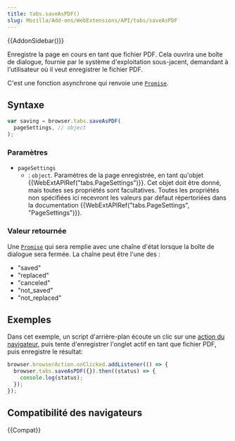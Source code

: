 ```yaml
---
title: tabs.saveAsPDF()
slug: Mozilla/Add-ons/WebExtensions/API/tabs/saveAsPDF
---
```


{{AddonSidebar()}}

Enregistre la page en cours en tant que fichier PDF. Cela ouvrira une boîte de dialogue, fournie par le système d'exploitation sous-jacent, demandant à l'utilisateur où il veut enregistrer le fichier PDF.

C'est une fonction asynchrone qui renvoie une [`Promise`](/fr/docs/Web/JavaScript/Reference/Objets_globaux/Promise).

## Syntaxe

```js
var saving = browser.tabs.saveAsPDF(
  pageSettings, // object
);
```

### Paramètres

- `pageSettings`
  - : `object`. Paramètres de la page enregistrée, en tant qu'objet {{WebExtAPIRef("tabs.PageSettings")}}. Cet objet doit être donné, mais toutes ses propriétés sont facultatives. Toutes les propriétés non spécifiées ici recevront les valeurs par défaut répertoriées dans la documentation {{WebExtAPIRef("tabs.PageSettings", "PageSettings")}}.

### Valeur retournée

Une [`Promise`](/fr/docs/Web/JavaScript/Reference/Objets_globaux/Promise) qui sera remplie avec une chaîne d'état lorsque la boîte de dialogue sera fermée. La chaîne peut être l'une des :

- "saved"
- "replaced"
- "canceled"
- "not_saved"
- "not_replaced"

## Exemples

Dans cet exemple, un script d'arrière-plan écoute un clic sur une [action du navigateur](/fr/Add-ons/WebExtensions/Anatomy_of_a_WebExtension), puis tente d'enregistrer l'onglet actif en tant que fichier PDF, puis enregistre le résultat:

```js
browser.browserAction.onClicked.addListener(() => {
  browser.tabs.saveAsPDF({}).then((status) => {
    console.log(status);
  });
});
```

## Compatibilité des navigateurs

{{Compat}}
